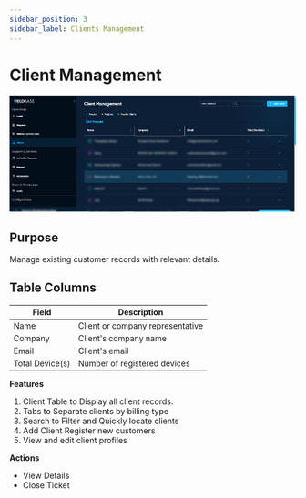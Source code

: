 ```yaml
---
sidebar_position: 3
sidebar_label: Clients Management
---
```


# Client Management
![client](./images/client.png)

## Purpose 

Manage existing customer records with relevant details.


## Table Columns

| Field             | Description                        |
|-------------------|------------------------------------|
| Name              | Client or company representative   |
| Company           | Client's company name              |
| Email             | Client's email                     |
| Total Device(s)   | Number of registered devices       |


**Features** 
1. Client Table to Display all client records.
2. Tabs to Separate clients by billing type
3. Search to Filter and Quickly locate clients
4. Add Client Register new customers
5. View and edit client profiles

**Actions**
- View Details
- Close Ticket